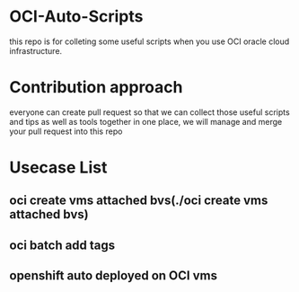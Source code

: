 # OCI-Auto-Scripts
this repo is for colleting some useful scripts when you use OCI oracle cloud infrastructure.

# Contribution approach
everyone can create pull request so that we can collect those useful scripts and tips as well as tools together in one place, we will manage and merge your pull request into this repo

# Usecase List

## oci create vms attached bvs(./oci create vms attached bvs)

## oci batch add tags

## openshift auto deployed on OCI vms
